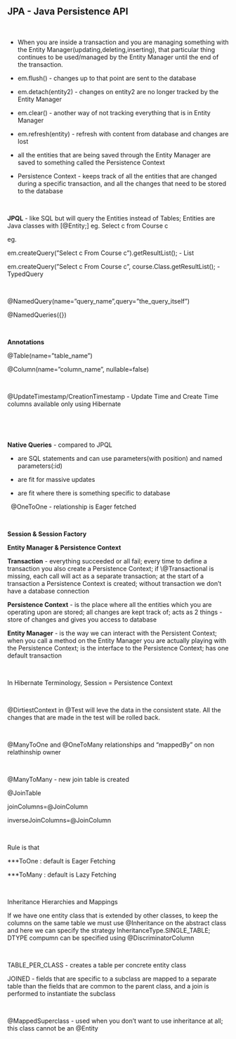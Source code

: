 JPA - Java Persistence API
--------------------------

 

-   When you are inside a transaction and you are managing something with the
    Entity Manager(updating,deleting,inserting), that particular thing continues
    to be used/managed by the Entity Manager until the end of the transaction.

-   em.flush() - changes up to that point are sent to the database

-   em.detach(entity2) - changes on entity2 are no longer tracked by the Entity
    Manager

-   em.clear() - another way of not tracking everything that is in Entity
    Manager

-   em.refresh(entity) - refresh with content from database and changes are lost

-   all the entities that are being saved through the Entity Manager are saved
    to something called the Persistence Context

-   Persistence Context - keeps track of all the entities that are changed
    during a specific transaction, and all the changes that need to be stored to
    the database

 

**JPQL** - like SQL but will query the Entities instead of Tables; Entities are
Java classes with [@Entity;] eg. Select c from Course c

eg.

em.createQuery(”Select c From Course c”).getResultList(); - List

em.createQuery(”Select c From Course c”, course.Class.getResultList(); -
TypedQuery

 

\@NamedQuery(name=”query_name”,query=”the_query_itself”)

\@NamedQueries({})

 

**Annotations**

\@Table(name=”table_name”)

\@Column(name=”column_name”, nullable=false)

 

\@UpdateTimestamp/CreationTimestamp - Update Time and Create Time columns
available only using Hibernate

 

 

**Native Queries** - compared to JPQL

-   are SQL statements and can use parameters(with position) and named
    parameters(:id)

-   are fit for massive updates

-   are fit where there is something specific to database

  \@OneToOne - relationship is Eager fetched

 

**Session & Session Factory**

**Entity Manager & Persistence Context**

**Transaction** - everything succeeded or all fail; every time to define a
transaction you also create a Persistence Context; if \\\@Transactional is
missing, each call will act as a separate transaction; at the start of a
transaction a Persistence Context is created; without transaction we don’t have
a database connection

**Persistence Context** - is the place where all the entities which you are
operating upon are stored; all changes are kept track of; acts as 2 things -
store of changes and gives you access to database

**Entity Manager** - is the way we can interact with the Persistent Context;
when you call a method on the Entity Manager you are actually playing with the
Persistence Context; is the interface to the Persistence Context; has one
default transaction

 

In Hibernate Terminology, Session = Persistence Context

 

\@DirtiestContext in \@Test will leve the data in the consistent state. All the
changes that are made in the test will be rolled back.

 

\@ManyToOne and \@OneToMany relationships and “mappedBy” on non relathinship
owner

 

\@ManyToMany - new join table is created

\@JoinTable

joinColumns=\@JoinColumn

inverseJoinColumns=\@JoinColumn

 

Rule is that

\*\*\*ToOne : default is Eager Fetching

\*\*\*ToMany : default is Lazy Fetching

 

Inheritance Hierarchies and Mappings

If we have one entity class that is extended by other classes, to keep the
columns on the same table we must use \@Inheritance on the abstract class and
here we can specify the strategy InheritanceType.SINGLE_TABLE; DTYPE compumn can
be specified using \@DiscriminatorColumn

 

TABLE_PER_CLASS - creates a table per concrete entity class

JOINED - fields that are specific to a subclass are mapped to a separate table
than the fields that are common to the parent class, and a join is performed to
instantiate the subclass

 

\@MappedSuperclass - used when you don’t want to use inheritance at all; this
class cannot be an \@Entity

 

 

 

 

 

 

 

 

 

 
